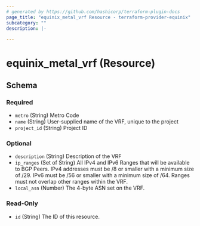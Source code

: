 ```yaml
---
# generated by https://github.com/hashicorp/terraform-plugin-docs
page_title: "equinix_metal_vrf Resource - terraform-provider-equinix"
subcategory: ""
description: |-
  
---
```


# equinix_metal_vrf (Resource)





<!-- schema generated by tfplugindocs -->
## Schema

### Required

- `metro` (String) Metro Code
- `name` (String) User-supplied name of the VRF, unique to the project
- `project_id` (String) Project ID

### Optional

- `description` (String) Description of the VRF
- `ip_ranges` (Set of String) All IPv4 and IPv6 Ranges that will be available to BGP Peers. IPv4 addresses must be /8 or smaller with a minimum size of /29. IPv6 must be /56 or smaller with a minimum size of /64. Ranges must not overlap other ranges within the VRF.
- `local_asn` (Number) The 4-byte ASN set on the VRF.

### Read-Only

- `id` (String) The ID of this resource.

